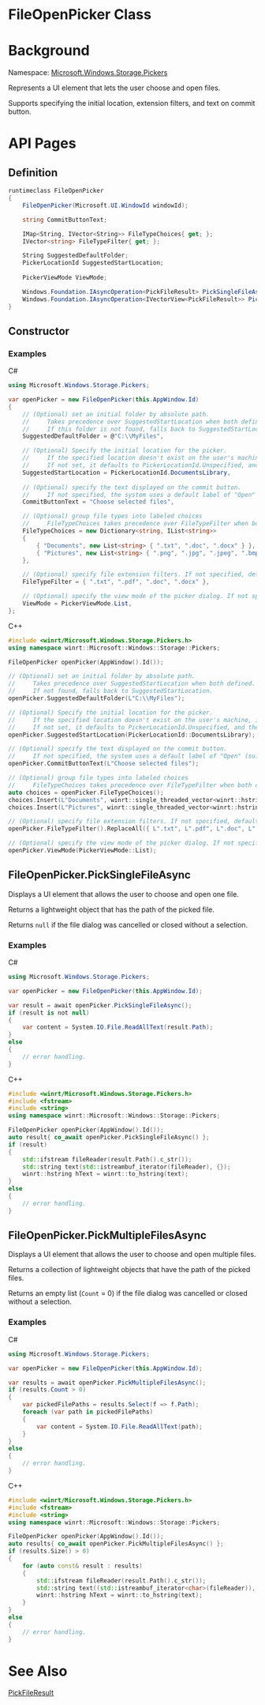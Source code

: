 FileOpenPicker Class
===

# Background

Namespace: [Microsoft.Windows.Storage.Pickers](./Microsoft.Windows.Storage.Pickers.md)

Represents a UI element that lets the user choose and open files.

Supports specifying the initial location, extension filters, and text on commit button.

# API Pages

## Definition

```C#
runtimeclass FileOpenPicker
{
    FileOpenPicker(Microsoft.UI.WindowId windowId);

    string CommitButtonText;

    IMap<String, IVector<String>> FileTypeChoices{ get; };
    IVector<string> FileTypeFilter{ get; };

    String SuggestedDefaultFolder;
    PickerLocationId SuggestedStartLocation;
    
    PickerViewMode ViewMode;

    Windows.Foundation.IAsyncOperation<PickFileResult> PickSingleFileAsync();
    Windows.Foundation.IAsyncOperation<IVectorView<PickFileResult>> PickMultipleFilesAsync();
}
```

## Constructor

### Examples
C#

```C#
using Microsoft.Windows.Storage.Pickers;

var openPicker = new FileOpenPicker(this.AppWindow.Id)
{
    // (Optional) set an initial folder by absolute path. 
    //     Takes precedence over SuggestedStartLocation when both defined.
    //     If this folder is not found, falls back to SuggestedStartLocation.
    SuggestedDefaultFolder = @"C:\\MyFiles",

    // (Optional) Specify the initial location for the picker. 
    //     If the specified location doesn't exist on the user's machine, it falls back to the DocumentsLibrary.
    //     If not set, it defaults to PickerLocationId.Unspecified, and the system will use its default location.
    SuggestedStartLocation = PickerLocationId.DocumentsLibrary,
    
    // (Optional) specify the text displayed on the commit button. 
    //     If not specified, the system uses a default label of "Open" (suitably translated).
    CommitButtonText = "Choose selected files",

    // (Optional) group file types into labeled choices
    //     FileTypeChoices takes precedence over FileTypeFilter when both defined.
    FileTypeChoices = new Dictionary<string, IList<string>>
    {
        { "Documents", new List<string> { ".txt", ".doc", ".docx" } },
        { "Pictures", new List<string> { ".png", ".jpg", ".jpeg", ".bmp" } }
    },

    // (Optional) specify file extension filters. If not specified, defaults to all files (*.*).
    FileTypeFilter = { ".txt", ".pdf", ".doc", ".docx" },

    // (Optional) specify the view mode of the picker dialog. If not specified, defaults to List.
    ViewMode = PickerViewMode.List,
};
```

C++

```C++
#include <winrt/Microsoft.Windows.Storage.Pickers.h>
using namespace winrt::Microsoft::Windows::Storage::Pickers;

FileOpenPicker openPicker(AppWindow().Id());

// (Optional) set an initial folder by absolute path. 
//     Takes precedence over SuggestedStartLocation when both defined.
//     If not found, falls back to SuggestedStartLocation.
openPicker.SuggestedDefaultFolder(L"C:\\MyFiles");

// (Optional) Specify the initial location for the picker. 
//     If the specified location doesn't exist on the user's machine, it falls back to the DocumentsLibrary.
//     If not set, it defaults to PickerLocationId.Unspecified, and the system will use its default location.
openPicker.SuggestedStartLocation(PickerLocationId::DocumentsLibrary);

// (Optional) specify the text displayed on the commit button. 
//     If not specified, the system uses a default label of "Open" (suitably translated).
openPicker.CommitButtonText(L"Choose selected files");

// (Optional) group file types into labeled choices
//     FileTypeChoices takes precedence over FileTypeFilter when both defined.
auto choices = openPicker.FileTypeChoices();
choices.Insert(L"Documents", winrt::single_threaded_vector<winrt::hstring>({ L".txt", L".doc", L".docx" }));
choices.Insert(L"Pictures", winrt::single_threaded_vector<winrt::hstring>({ L".png", L".jpg", L".jpeg", L".bmp" }));

// (Optional) specify file extension filters. If not specified, defaults to all files (*.*).
openPicker.FileTypeFilter().ReplaceAll({ L".txt", L".pdf", L".doc", L".docx" });

// (Optional) specify the view mode of the picker dialog. If not specified, defaults to List.
openPicker.ViewMode(PickerViewMode::List);
```

## FileOpenPicker.PickSingleFileAsync

Displays a UI element that allows the user to choose and open one file.

Returns a lightweight object that has the path of the picked file.

Returns `null` if the file dialog was cancelled or closed without a selection.

### Examples

C#

```C#
using Microsoft.Windows.Storage.Pickers;

var openPicker = new FileOpenPicker(this.AppWindow.Id);

var result = await openPicker.PickSingleFileAsync();
if (result is not null)
{
    var content = System.IO.File.ReadAllText(result.Path);
}
else
{
    // error handling.
}
```

C++
```C++
#include <winrt/Microsoft.Windows.Storage.Pickers.h>
#include <fstream>
#include <string>
using namespace winrt::Microsoft::Windows::Storage::Pickers;

FileOpenPicker openPicker(AppWindow().Id());
auto result{ co_await openPicker.PickSingleFileAsync() };
if (result)
{
    std::ifstream fileReader(result.Path().c_str());
    std::string text(std::istreambuf_iterator(fileReader), {});
    winrt::hstring hText = winrt::to_hstring(text);
}
else
{
    // error handling.
}
```

## FileOpenPicker.PickMultipleFilesAsync

Displays a UI element that allows the user to choose and open multiple files.

Returns a collection of lightweight objects that have the path of the picked files.

Returns an empty list (`Count` = 0) if the file dialog was cancelled or closed without a selection.

### Examples

C#

```C#
using Microsoft.Windows.Storage.Pickers;

var openPicker = new FileOpenPicker(this.AppWindow.Id);

var results = await openPicker.PickMultipleFilesAsync();
if (results.Count > 0)
{
    var pickedFilePaths = results.Select(f => f.Path);
    foreach (var path in pickedFilePaths)
    {
        var content = System.IO.File.ReadAllText(path);
    }
}
else
{
    // error handling.
}
```

C++
```C++
#include <winrt/Microsoft.Windows.Storage.Pickers.h>
#include <fstream>
#include <string>
using namespace winrt::Microsoft::Windows::Storage::Pickers;

FileOpenPicker openPicker(AppWindow().Id());
auto results{ co_await openPicker.PickMultipleFilesAsync() };
if (results.Size() > 0)
{
    for (auto const& result : results)
    {
        std::ifstream fileReader(result.Path().c_str());
        std::string text((std::istreambuf_iterator<char>(fileReader)), std::istreambuf_iterator<char>());
        winrt::hstring hText = winrt::to_hstring(text);
    }
}
else
{
    // error handling.
}
```

# See Also

[PickFileResult](./PickFileResult.md)
